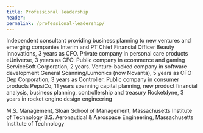 ```yaml
---
title: Professional leadership
header:
permalink: /professional-leadership/
---
```

Independent consultant providing business planning to new ventures and emerging companies
Interim and PT Chief Financial Officer
Beauty Innovations, 3 years as CFO. Private company in personal care products
eUniverse, 3 years as CFO. Public company in ecommerce and gaming
ServiceSoft Corporation, 2 years. Venture-backed company in software development
General Scanning/Lumonics (now Novanta), 5 years as CFO
Dep Corporation, 3 years as Controller. Public company in consumer products
PepsiCo, 11 years spanning capital planning, new product financial analysis, business planning, controllership and treasury
Rocketdyne, 3 years in rocket engine design engineering

M.S. Management, Sloan School of Management, Massachusetts Institute of Technology 
B.S. Aeronautical & Aerospace Engineering, Massachusetts Institute of Technology
